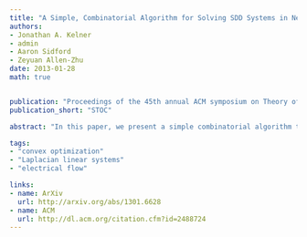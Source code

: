 ```yaml
---
title: "A Simple, Combinatorial Algorithm for Solving SDD Systems in Nearly-Linear Time"
authors:
- Jonathan A. Kelner
- admin
- Aaron Sidford
- Zeyuan Allen-Zhu
date: 2013-01-28
math: true


publication: "Proceedings of the 45th annual ACM symposium on Theory of Computing"
publication_short: "STOC"

abstract: "In this paper, we present a simple combinatorial algorithm that solves symmetric diagonally dominant (SDD) linear systems in nearly-linear time. It uses little of the machinery that previously appeared to be necessary for a such an algorithm. It does not require recursive preconditioning, spectral sparsification, or even the Chebyshev Method or Conjugate Gradient. After constructing a \"nice\" spanning tree of a graph associated with the linear system, the entire algorithm consists of the repeated application of a simple update rule, which it implements using a lightweight data structure. The algorithm is numerically stable and can be implemented without the increased bit-precision required by previous solvers. As such, the algorithm has the fastest known running time under the standard unit-cost RAM model. We hope the simplicity of the algorithm and the insights yielded by its analysis will be useful in both theory and practice."

tags:
- "convex optimization"
- "Laplacian linear systems"
- "electrical flow"

links:
- name: ArXiv 
  url: http://arxiv.org/abs/1301.6628
- name: ACM
  url: http://dl.acm.org/citation.cfm?id=2488724
---
```

